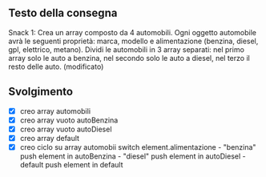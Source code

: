 ## Testo della consegna
Snack 1:
Crea un array composto da 4 automobili.
Ogni oggetto automobile avrà le seguenti proprietà: marca, modello e alimentazione (benzina, diesel, gpl, elettrico, metano).
Dividi le automobili in 3 array separati: nel primo array solo le auto a benzina, nel secondo solo le auto a diesel, nel terzo il resto delle auto. (modificato) 


## Svolgimento

- [x] creo array automobili
- [x] creo array vuoto autoBenzina
- [x] creo array vuoto autoDiesel
- [x] creo array default
- [x] creo ciclo su array automobii
    switch element.alimentazione
        - "benzina" push element in autoBenzina
        - "diesel" push element in autoDiesel
        - default push element in default
